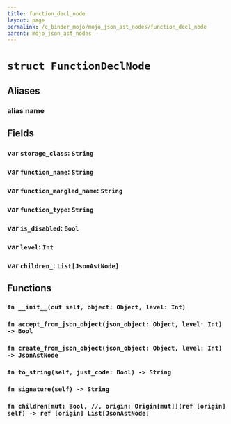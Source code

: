 ```yaml
---
title: function_decl_node
layout: page
permalink: /c_binder_mojo/mojo_json_ast_nodes/function_decl_node
parent: mojo_json_ast_nodes
---
```


# `struct FunctionDeclNode`
## Aliases
### alias __name__

## Fields
### var `storage_class`: `String`

### var `function_name`: `String`

### var `function_mangled_name`: `String`

### var `function_type`: `String`

### var `is_disabled`: `Bool`

### var `level`: `Int`

### var `children_`: `List[JsonAstNode]`

## Functions
### `fn __init__(out self, object: Object, level: Int)`


### `fn accept_from_json_object(json_object: Object, level: Int) -> Bool`


### `fn create_from_json_object(json_object: Object, level: Int) -> JsonAstNode`


### `fn to_string(self, just_code: Bool) -> String`


### `fn signature(self) -> String`


### `fn children[mut: Bool, //, origin: Origin[mut]](ref [origin] self) -> ref [origin] List[JsonAstNode]`



